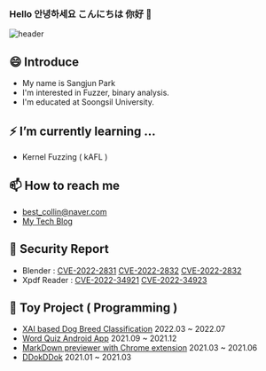 ### Hello 안녕하세요 こんにちは 你好 👋
![header](https://capsule-render.vercel.app/api?type=wave&color=auto&height=300&section=header&text=Hello%20Wolrd&fontSize=90)
## 😄 Introduce 
- My name is Sangjun Park
- I'm interested in Fuzzer, binary analysis.
- I'm educated at Soongsil University.

## ⚡ I’m currently learning ...
- Kernel Fuzzing ( kAFL )

## 📫 How to reach me
- best_collin@naver.com
- [My Tech Blog](http://sangjun.xyz)

## 🌱 Security Report
- Blender : [CVE-2022-2831](https://cve.mitre.org/cgi-bin/cvename.cgi?name=CVE-2022-2831) [CVE-2022-2832](https://cve.mitre.org/cgi-bin/cvename.cgi?name=CVE-2022-2833) [CVE-2022-2832](https://cve.mitre.org/cgi-bin/cvename.cgi?name=CVE-2022-2832)
- Xpdf Reader : [CVE-2022-34921](https://cve.mitre.org/cgi-bin/cvename.cgi?name=CVE-2022-34921) [CVE-2022-34923](https://cve.mitre.org/cgi-bin/cvename.cgi?name=CVE-2022-34923)


## 👯 Toy Project ( Programming )
- [XAI based Dog Breed Classification](https://github.com/Classufy/xai-dog-breed-classification) 2022.03 ~ 2022.07
- [Word Quiz Android App](https://www.youtube.com/watch?v=67S_BsujPGk) 2021.09 ~ 2021.12
- [MarkDown previewer with Chrome extension](https://chrome.google.com/webstore/detail/markdown-previewer/kjpemlmcdcemopobmeidmgaanlceingm?hl=ko) 2021.03 ~ 2021.06
- [DDokDDok](https://tv.kakao.com/v/419147965) 2021.01 ~ 2021.03
<!--
**5angjun/5angjun** is a ✨ _special_ ✨ repository because its `README.md` (this file) appears on your GitHub profile.

Here are some ideas to get you started:

- 🔭 I’m currently working on ...
- 🌱 I’m currently learning ...
- 👯 I’m looking to collaborate on ...
- 🤔 I’m looking for help with ...
- 💬 Ask me about ...
- 📫 How to reach me: ...
- 😄 Pronouns: ...
- ⚡ Fun fact: ...
-->

